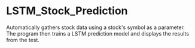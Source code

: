 # LSTM_Stock_Prediction
Automatically gathers stock data using a stock's symbol as a parameter. The program then trains a LSTM prediction model and displays the results from the test.

